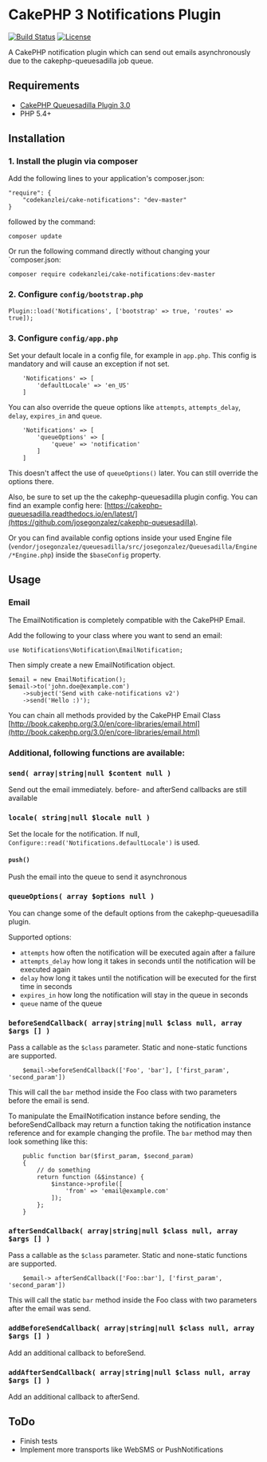# CakePHP 3 Notifications Plugin

[![Build Status](https://travis-ci.org/scherersoftware/cake-notifications.svg?branch=v2-dev)](https://travis-ci.org/scherersoftware/cake-notifications)
[![License](https://img.shields.io/badge/license-MIT-brightgreen.svg?style=flat-square)](LICENSE.txt)

A CakePHP notification plugin which can send out emails asynchronously due to the cakephp-queuesadilla job queue.

## Requirements

- [CakePHP Queuesadilla Plugin 3.0](https://github.com/josegonzalez/cakephp-queuesadilla)
- PHP 5.4+

## Installation

### 1. Install the plugin via composer

Add the following lines to your application's composer.json:

```
"require": {
    "codekanzlei/cake-notifications": "dev-master"
}
```

followed by the command:

`composer update`

Or run the following command directly without changing your `composer.json:

```composer require codekanzlei/cake-notifications:dev-master```

### 2. Configure `config/bootstrap.php`

`Plugin::load('Notifications', ['bootstrap' => true, 'routes' => true]);`

### 3. Configure `config/app.php`

Set your default locale in a config file, for example in `app.php`.
This config is mandatory and will cause an exception if not set.

```
    'Notifications' => [
        'defaultLocale' => 'en_US'
    ]
```

You can also override the queue options like `attempts`, `attempts_delay`, `delay`, `expires_in` and `queue`.

```
    'Notifications' => [
        'queueOptions' => [
            'queue' => 'notification'
        ]
    ]
```

This doesn't affect the use of `queueOptions()` later. You can still override the options there.

Also, be sure to set up the the cakephp-queuesadilla plugin config. You can find an example config here: [https://cakephp-queuesadilla.readthedocs.io/en/latest/](https://github.com/josegonzalez/cakephp-queuesadilla).

Or you can find available config options inside your used Engine file (`vendor/josegonzalez/queuesadilla/src/josegonzalez/Queuesadilla/Engine/*Engine.php`) inside the `$baseConfig` property.

## Usage

### Email

The EmailNotification is completely compatible with the CakePHP Email.

Add the following to your class where you want to send an email:

`use Notifications\Notification\EmailNotification;`

Then simply create a new EmailNotification object.

```
$email = new EmailNotification();
$email->to('john.doe@example.com')
    ->subject('Send with cake-notifications v2')
    ->send('Hello :)');

```

You can chain all methods provided by the CakePHP Email Class [http://book.cakephp.org/3.0/en/core-libraries/email.html](http://book.cakephp.org/3.0/en/core-libraries/email.html)

### Additional, following functions are available:

### ` send( array|string|null $content null ) `

Send out the email immediately. before- and afterSend callbacks are still available

### ` locale( string|null $locale null ) `

Set the locale for the notification. If null, ```Configure::read('Notifications.defaultLocale')``` is used.

#### ` push() `

Push the email into the queue to send it asynchronous

### ` queueOptions( array $options null ) `

You can change some of the default options from the cakephp-queuesadilla plugin.

Supported options:

- `attempts` how often the notification will be executed again after a failure
- `attempts_delay` how long it takes in seconds until the notification will be executed again
- `delay` how long it takes until the notification will be executed for the first time  in seconds
- `expires_in` how long the notification will stay in the queue in seconds
- `queue` name of the queue

### `beforeSendCallback( array|string|null $class null, array $args [] )`

Pass a callable as the `$class` parameter. Static and none-static functions are supported.

```
    $email->beforeSendCallback(['Foo', 'bar'], ['first_param', 'second_param'])

```     
This will call the `bar` method inside the Foo class with two parameters before the email is send.

To manipulate the EmailNotification instance before sending, the beforeSendCallback may return a function taking the notification instance reference and for example changing the profile.
The `bar` method may then look something like this:

```
    public function bar($first_param, $second_param)
    {
        // do something
        return function (&$instance) {
            $instance->profile([
                'from' => 'email@example.com'
            ]);
        };
    }
```

### `afterSendCallback( array|string|null $class null, array $args [] )`

Pass a callable as the `$class` parameter. Static and none-static functions are supported.

```
    $email-> afterSendCallback(['Foo::bar'], ['first_param', 'second_param'])

```     
This will call the static `bar` method inside the Foo class with two parameters after the email was send.

### `addBeforeSendCallback( array|string|null $class null, array $args [] )`

Add an additional callback to beforeSend.

### `addAfterSendCallback( array|string|null $class null, array $args [] )`

Add an additional callback to afterSend.

## ToDo

- Finish tests
- Implement more transports like WebSMS or PushNotifications
